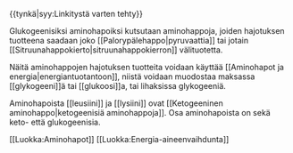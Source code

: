 {{tynkä|syy:Linkitystä varten tehty}}

Glukogeenisiksi aminohapoiksi kutsutaan aminohappoja, joiden hajotuksen tuotteena saadaan joko [[Palorypälehappo|pyruvaattia]] tai jotain [[Sitruunahappokierto|sitruunahappokierron]] välituotetta. 

Näitä aminohappojen hajotuksen tuotteita voidaan käyttää [[Aminohapot ja energia|energiantuotantoon]], niistä voidaan muodostaa maksassa [[glykogeeni]]ä tai [[glukoosi]]a, tai lihaksissa glykogeeniä. 

Aminohapoista [[leusiini]] ja [[lysiini]] ovat [[Ketogeeninen aminohappo|ketogeenisiä aminohappoja]]. Osa aminohapoista on sekä keto- että glukogeenisia.

[[Luokka:Aminohapot]]
[[Luokka:Energia-aineenvaihdunta]]
